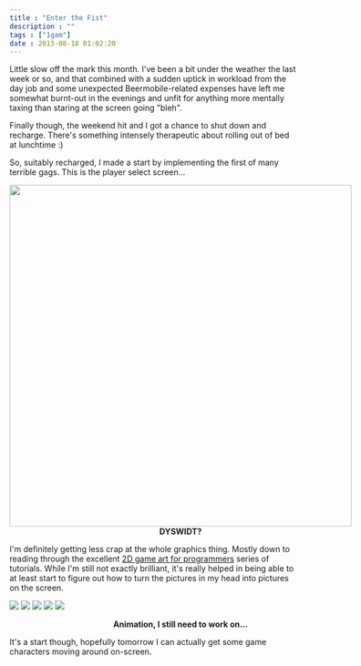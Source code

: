 ```yaml
---
title : "Enter the Fist"
description : ""
tags : ["1gam"] 
date : 2013-08-18 01:02:20
---
```

Little slow off the mark this month. I've been a bit under the weather the last week or so, and that combined with a sudden uptick in workload from the day job and some unexpected Beermobile-related expenses have left me somewhat burnt-out in the evenings and unfit for anything more mentally taxing than staring at the screen going "bleh".

Finally though, the weekend hit and I got a chance to shut down and recharge. There's something intensely therapeutic about rolling out of bed at lunchtime :)

So, suitably recharged, I made a start by implementing the first of many terrible gags. This is the player select screen...

<div style="width:600px; margin-left:auto; margin-right:auto;">
<img style="display:block;width:600px;" src="https://s3.amazonaws.com/beercave.co.uk/gameamonth2013/month8/pics/choose.png"/>
<span style="text-align:center;width:600px; display:block"><b>DYSWIDT?</b></span> 
</div>

I'm definitely getting less crap at the whole graphics thing. Mostly down to reading through the excellent <a href="http://2dgameartforprogrammers.blogspot.co.uk/">2D game art for programmers</a> series of tutorials. While I'm still not exactly brilliant, it's really helped in being able to at least start to figure out how to turn the pictures in my head into pictures on the screen.

<!--more-->

<div style="width:600px; margin-left:auto; margin-right:auto;">
<img style="display:inline-block;" src="https://s3.amazonaws.com/beercave.co.uk/gameamonth2013/month8/pics/walk_simple_frames.gif"/>
<img  style="display:inline-block;" src="https://s3.amazonaws.com/beercave.co.uk/gameamonth2013/month8/pics/sophie_walk_simple_frames.gif"/>
<img  style="display:inline-block;" src="https://s3.amazonaws.com/beercave.co.uk/gameamonth2013/month8/pics/phil_run_advances_frames.gif"/>
<img  style="display:inline-block;" src="https://s3.amazonaws.com/beercave.co.uk/gameamonth2013/month8/pics/sophie_run_advances_frames.gif"/>
<img  style="display:inline-block;" src="https://s3.amazonaws.com/beercave.co.uk/gameamonth2013/month8/pics/punch_frames3.gif"/>

<span style="text-align:center;width:600px; display:block"><b>Animation, I still need to work on...</b></span> 
</div>

It's a start though, hopefully tomorrow I can actually get some game characters moving around on-screen.
